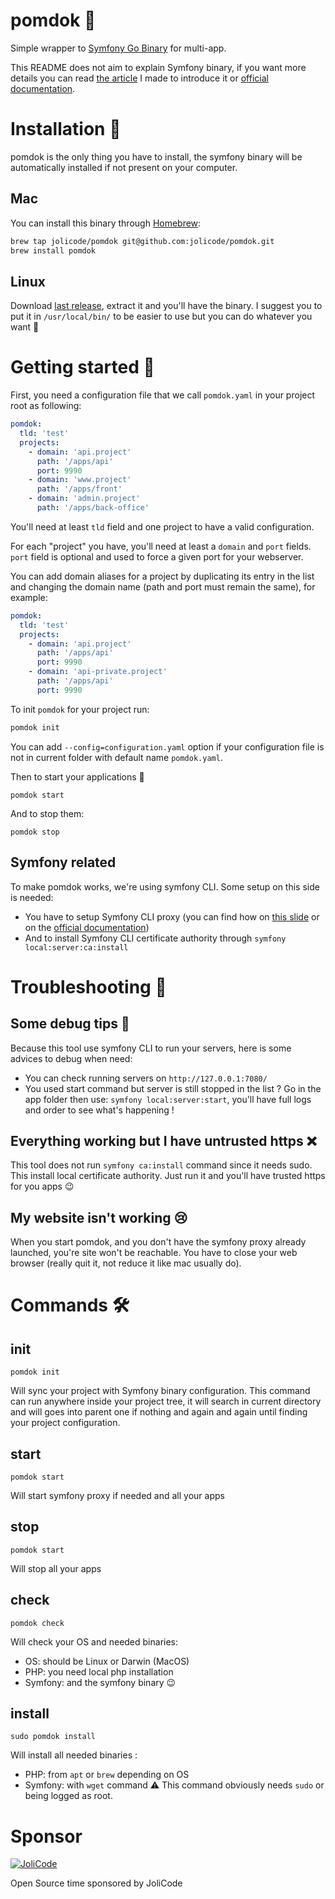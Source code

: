 # pomdok 🍏

Simple wrapper to [Symfony Go Binary](https://symfony.com/download) for multi-app.

This README does not aim to explain Symfony binary, if you want more details you can read [the article](https://jolicode.com/blog/my-local-server-with-the-symfony-binary) I made to introduce it or [official documentation](https://symfony.com/doc/current/setup/symfony_server.html).

# Installation 💾

pomdok is the only thing you have to install, the symfony binary will be automatically installed if not present on your computer.

## Mac

You can install this binary through [Homebrew](https://brew.sh/):

```bash
brew tap jolicode/pomdok git@github.com:jolicode/pomdok.git
brew install pomdok
```

## Linux

Download [last release](https://github.com/jolicode/pomdok/releases), extract it and you'll have the binary. I suggest you to put it in `/usr/local/bin/` to be easier to use but you can do whatever you want 🤷

# Getting started 🚀

First, you need a configuration file that we call `pomdok.yaml` in your project root as following:
```yaml
pomdok:
  tld: 'test'
  projects:
    - domain: 'api.project'
      path: '/apps/api'
      port: 9990
    - domain: 'www.project'
      path: '/apps/front'
    - domain: 'admin.project'
      path: '/apps/back-office'
```

You'll need at least `tld` field and one project to have a valid configuration.

For each "project" you have, you'll need at least a `domain` and `port` fields. `port` field is optional and used to force a given port for your webserver.

You can add domain aliases for a project by duplicating its entry in the list and changing the domain name (path and port must remain the same), for example:

```yaml
pomdok:
  tld: 'test'
  projects:
    - domain: 'api.project'
      path: '/apps/api'
      port: 9990
    - domain: 'api-private.project'
      path: '/apps/api'
      port: 9990
```

To init `pomdok` for your project run:
```bash
pomdok init
```
You can add `--config=configuration.yaml` option if your configuration file is not in current folder with default name `pomdok.yaml`.

Then to start your applications 🎉
```
pomdok start
```

And to stop them:
```
pomdok stop
```

## Symfony related

To make pomdok works, we're using symfony CLI. Some setup on this side is needed:
- You have to setup Symfony CLI proxy (you can find how on [this slide](https://speakerdeck.com/fabpot/symfony-local-web-server-dot-dot-dot-reloaded?slide=32) or on the [official documentation](https://symfony.com/doc/current/setup/symfony_server.html#setting-up-the-local-proxy))
- And to install Symfony CLI certificate authority through `symfony local:server:ca:install`

# Troubleshooting 🤕

## Some debug tips 🔧

Because this tool use symfony CLI to run your servers, here is some advices to debug when need:
- You can check running servers on `http://127.0.0.1:7080/`
- You used start command but server is still stopped in the list ? Go in the app folder then use: `symfony local:server:start`, you'll have full logs and order to see what's happening !

## Everything working but I have untrusted https ❌

This tool does not run `symfony ca:install` command since it needs sudo. This install local certificate authority. Just run it and you'll have trusted https for you apps 😉

## My website isn't working 😢

When you start pomdok, and you don't have the symfony proxy already launched, you're site won't be reachable. You have to close your web browser (really quit it, not reduce it like mac usually do).

# Commands 🛠

## init

```
pomdok init
```

Will sync your project with Symfony binary configuration.
This command can run anywhere inside your project tree, it will search in current directory and will goes into parent one if nothing and again and again until finding your project configuration.

## start

```
pomdok start
```

Will start symfony proxy if needed and all your apps

## stop

```
pomdok start
```

Will stop all your apps

## check

```
pomdok check
```

Will check your OS and needed binaries:
- OS: should be Linux or Darwin (MacOS)
- PHP: you need local php installation
- Symfony: and the symfony binary 😉

## install

```
sudo pomdok install
```

Will install all needed binaries :
- PHP: from `apt` or `brew` depending on OS
- Symfony: with `wget` command
⚠ This command obviously needs `sudo` or being logged as root.

# Sponsor

[![JoliCode](https://jolicode.com/images/logo.svg)](https://jolicode.com)

Open Source time sponsored by JoliCode
